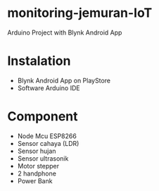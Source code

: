 # monitoring-jemuran-IoT
Arduino Project with Blynk Android App
# Instalation
- Blynk Android App on PlayStore
- Software Arduino IDE
# Component
- Node Mcu ESP8266
- Sensor cahaya (LDR)
- Sensor hujan
- Sensor ultrasonik
- Motor stepper
- 2 handphone 
- Power Bank


